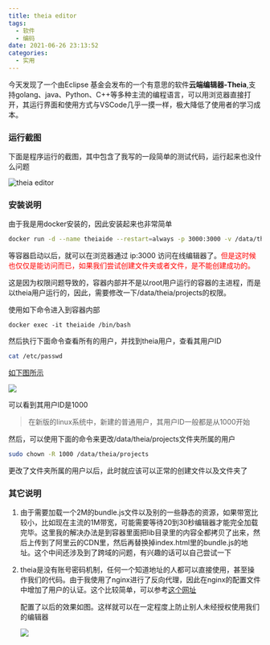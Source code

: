 ```yaml
---
title: theia editor
tags:
  - 软件
  - 编码
date: 2021-06-26 23:13:52
categories:
  - 实用
---
```






今天发现了一个由Eclipse 基金会发布的一个有意思的软件**云端编辑器-Theia**,支持golang、java、Python、C++等多种主流的编程语言，可以用浏览器直接打开，其运行界面和使用方式与VSCode几乎一摸一样，极大降低了使用者的学习成本。



### 运行截图

下面是程序运行的截图，其中包含了我写的一段简单的测试代码，运行起来也没什么问题

![theia editor](https://static1.huiyuanai.cn/stroage/2021/06/26/23/1624721058-theia_editor.png)



### 安装说明

由于我是用docker安装的，因此安装起来也非常简单

```bash
docker run -d --name theiaide --restart=always -p 3000:3000 -v /data/theia/projects:/home/project:cached theiaide/theia-full
```

等容器启动以后，就可以在浏览器通过 ip:3000 访问在线编辑器了。<span style="color:red">但是这时候也仅仅是能访问而已，如果我们尝试创建文件夹或者文件，是不能创建成功的。</span>

 这是因为权限问题导致的，容器内部并不是以root用户运行的容器的主进程，而是以theia用户运行的，因此，需要修改一下/data/theia/projects的权限。

使用如下命令进入到容器内部

```
docker exec -it theiaide /bin/bash
```

然后执行下面命令查看所有的用户，并找到theia用户，查看其用户ID

```bash
cat /etc/passwd
```

[如下图所示]()

![](https://static1.huiyuanai.cn/stroage/2021/06/26/23/1624722638-theia_editor_users.png)

可以看到其用户ID是1000

> 在新版的linux系统中，新建的普通用户，其用户ID一般都是从1000开始

然后，可以使用下面的命令来更改/data/theia/projects文件夹所属的用户

```bash
sudo chown -R 1000 /data/theia/projects
```

更改了文件夹所属的用户以后，此时就应该可以正常的创建文件以及文件夹了



### 其它说明

1. 由于需要加载一个2M的bundle.js文件以及别的一些静态的资源，如果带宽比较小，比如现在主流的1M带宽，可能需要等待20到30秒编辑器才能完全加载完毕。这里我的解决办法是到容器里面把lib目录里的内容全都拷贝了出来，然后上传到了阿里云的CDN里，然后再替换掉index.html里的bundle.js的地址。这个中间还涉及到了跨域的问题，有兴趣的话可以自己尝试一下

2. theia是没有账号密码机制，任何一个知道地址的人都可以直接使用，甚至操作我们的代码。由于我使用了nginx进行了反向代理，因此在nginx的配置文件中增加了用户的认证。这个比较简单，可以参考[这个网址](https://blog.csdn.net/dream8062/article/details/78416234) 

   配置了以后的效果如图。这样就可以在一定程度上防止别人未经授权使用我们的编辑器

   ![](https://static1.huiyuanai.cn/stroage/2021/06/27/19/1624791800-theiaide-basicauth.png)